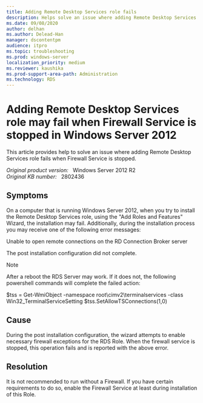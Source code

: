 ```yaml
---
title: Adding Remote Desktop Services role fails
description: Helps solve an issue where adding Remote Desktop Services role fails when Firewall Service is stopped.
ms.date: 09/08/2020
author: delhan
ms.author: Delead-Han
manager: dscontentpm
audience: itpro
ms.topic: troubleshooting
ms.prod: windows-server
localization_priority: medium
ms.reviewer: kaushika
ms.prod-support-area-path: Administration
ms.technology: RDS
---
```

# Adding Remote Desktop Services role may fail when Firewall Service is stopped in Windows Server 2012

This article provides help to solve an issue where adding Remote Desktop Services role fails when Firewall Service is stopped.

_Original product version:_ &nbsp; Windows Server 2012 R2  
_Original KB number:_ &nbsp; 2802436

## Symptoms

On a computer that is running Windows Server 2012, when you try to install the Remote Desktop Services role, using the "Add Roles and Features" Wizard, the installation may fail. Additionally, during the installation process you may receive one of the following error messages:

Unable to open remote connections on the RD Connection Broker server

The post installation configuration did not complete.

> [!NOTE]
> After a reboot the RDS Server may work. If it does not, the following powershell commands will complete the failed action:

$tss = Get-WmiObject -namespace root\cimv2\terminalservices -class Win32_TerminalServiceSetting
 $tss.SetAllowTSConnections(1,0)

## Cause

During the post installation configuration, the wizard attempts to enable necessary firewall exceptions for the RDS Role. When the firewall service is stopped, this operation fails and is reported with the above error.

## Resolution

It is not recommended to run without a Firewall. If you have certain requirements to do so, enable the Firewall Service at least during installation of this Role.
